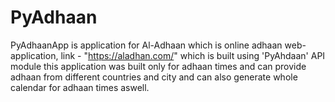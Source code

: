 # PyAdhaan
PyAdhaanApp is application for Al-Adhaan which is online adhaan web-application, link - "https://aladhan.com/" which is built using 'PyAhdaan' API module this application was built only for adhaan times and can provide adhaan from different countries and city and can also generate whole calendar for adhaan times aswell.
